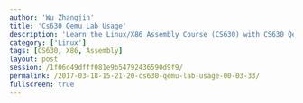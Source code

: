 ```yaml
---
author: 'Wu Zhangjin'
title: 'Cs630 Qemu Lab Usage'
description: 'Learn the Linux/X86 Assembly Course (CS630) with CS630 Qemu Lab'
category: ['Linux']
tags: [CS630, X86, Assembly]
layout: post
session: /1f06d49dfff081e9b54792436590d9f9/
permalink: /2017-03-18-15-21-20-cs630-qemu-lab-usage-00-03-33/
fullscreen: true
---
```

